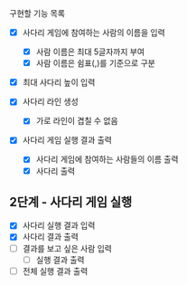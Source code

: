 구현할 기능 목록
- [x] 사다리 게임에 참여하는 사람의 이름을 입력
  - [x] 사람 이름은 최대 5글자까지 부여
  - [x] 사람 이름은 쉼표(,)를 기준으로 구분
- [x] 최대 사다리 높이 입력

- [x] 사다리 라인 생성
  - [x] 가로 라인이 겹칠 수 없음

- [x] 사다리 게임 실행 결과 출력
  - [x] 사다리 게임에 참여하는 사람들의 이름 출력
  - [x] 사다리 출력

## 2단계 - 사다리 게임 실행
- [x] 사다리 실행 결과 입력
- [x] 사다리 결과 출력
- [ ] 결과를 보고 싶은 사람 입력
  - [ ] 실행 결과 출력
- [ ] 전체 실행 결과 출력